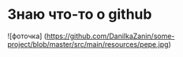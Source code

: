# Знаю что-то о github

![фоточка] (https://github.com/DanilkaZanin/some-project/blob/master/src/main/resources/pepe.jpg)